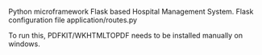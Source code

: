Python microframework Flask based Hospital Management System. 
Flask configuration file application/routes.py

To run this, PDFKIT/WKHTMLTOPDF needs to be installed manually on windows. 
